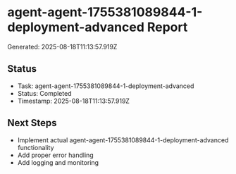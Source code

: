 # agent-agent-1755381089844-1-deployment-advanced Report

Generated: 2025-08-18T11:13:57.919Z

## Status
- Task: agent-agent-1755381089844-1-deployment-advanced
- Status: Completed
- Timestamp: 2025-08-18T11:13:57.919Z

## Next Steps
- Implement actual agent-agent-1755381089844-1-deployment-advanced functionality
- Add proper error handling
- Add logging and monitoring
